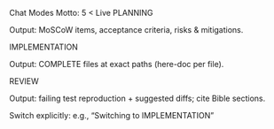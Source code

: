 Chat Modes
Motto: 5 < Live
PLANNING


Output: MoSCoW items, acceptance criteria, risks & mitigations.


IMPLEMENTATION


Output: COMPLETE files at exact paths (here-doc per file).


REVIEW


Output: failing test reproduction + suggested diffs; cite Bible sections.


Switch explicitly: e.g., “Switching to IMPLEMENTATION”
